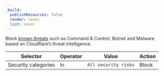```yaml
---
_build:
  publishResources: false
  render: never
  list: never
---
```


Block [known threats](/cloudflare-one/policies/filtering/domain-categories/#security-categories) such as Command & Control, Botnet and Malware based on Cloudflare’s threat intelligence.

| Selector            | Operator  | Value              | Action |
| ------------------- | ----------| -------------------| ------ |
| Security categories | in        | `All security risks` | Block  |
